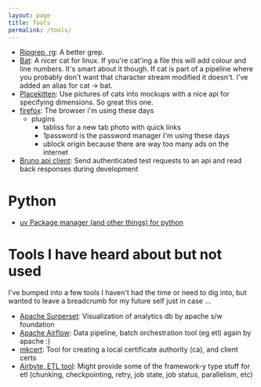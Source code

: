 ```yaml
---
layout: page
title: Tools
permalink: /tools/
---
```


* [Ripgrep, rg](https://github.com/BurntSushi/ripgrep): A better grep.
* [Bat](https://github.com/sharkdp/bat): A nicer cat for linux. If you're cat'ing a file this will add colour and line numbers. It's smart about it though. If cat is part of a pipeline where you probably don't want that character stream modified it doesn't. I've added an alias for cat -> bat.
* [Placekitten](https://placekitten.com/): Use pictures of cats into mockups with a nice api for specifying dimensions. So great this one.
* [firefox](https://www.mozilla.org): The browser i'm using these days
  * plugins
    * tabliss for a new tab photo with quick links
    * 1password is the password manager I'm using these days
    * ublock origin because there are way too many ads on the internet
* [Bruno api client](https://www.usebruno.com/): Send authenticated test requests to an api and read back responses during development

# Python

* [uv Package manager (and other things) for python](https://docs.astral.sh/uv/)

# Tools I have heard about but not used

I've bumped into a few tools I haven't had the time or need to dig into, but wanted to leave a breadcrumb for my future self just in case ...

* [Apache Surperset](https://superset.apache.org/): Visualization of analytics db by apache s/w foundation
* [Apache Airflow](https://airflow.apache.org/): Data pipeline, batch orchestration tool (eg etl) again by apache :)
* [mkcert](https://github.com/FiloSottile/mkcert): Tool for creating a local certificate authority (ca), and client certs
* [Airbyte, ETL tool](https://airbyte.com): Might provide some of the framework-y type stuff for etl (chunking, checkpointing, retry, job state, job status, parallelism, etc)
